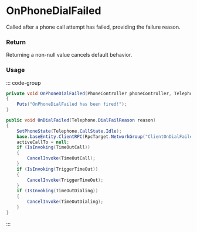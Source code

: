 # OnPhoneDialFailed
<Badge type="info" text="Phone"/><Badge type="danger" text="Carbon Compatible"/><Badge type="warning" text="Oxide Compatible"/>
Called after a phone call attempt has failed, providing the failure reason.

### Return
Returning a non-null value cancels default behavior.

### Usage
::: code-group
```csharp [Example]
private void OnPhoneDialFailed(PhoneController phoneController, Telephone.DialFailReason reason, PhoneController self1)
{
	Puts("OnPhoneDialFailed has been fired!");
}
```
```csharp [Source — Assembly-CSharp @ PhoneController]
public void OnDialFailed(Telephone.DialFailReason reason)
{
	SetPhoneState(Telephone.CallState.Idle);
	base.baseEntity.ClientRPC(RpcTarget.NetworkGroup("ClientOnDialFailed"), (int)reason);
	activeCallTo = null;
	if (IsInvoking(TimeOutCall))
	{
		CancelInvoke(TimeOutCall);
	}
	if (IsInvoking(TriggerTimeOut))
	{
		CancelInvoke(TriggerTimeOut);
	}
	if (IsInvoking(TimeOutDialing))
	{
		CancelInvoke(TimeOutDialing);
	}
}

```
:::

